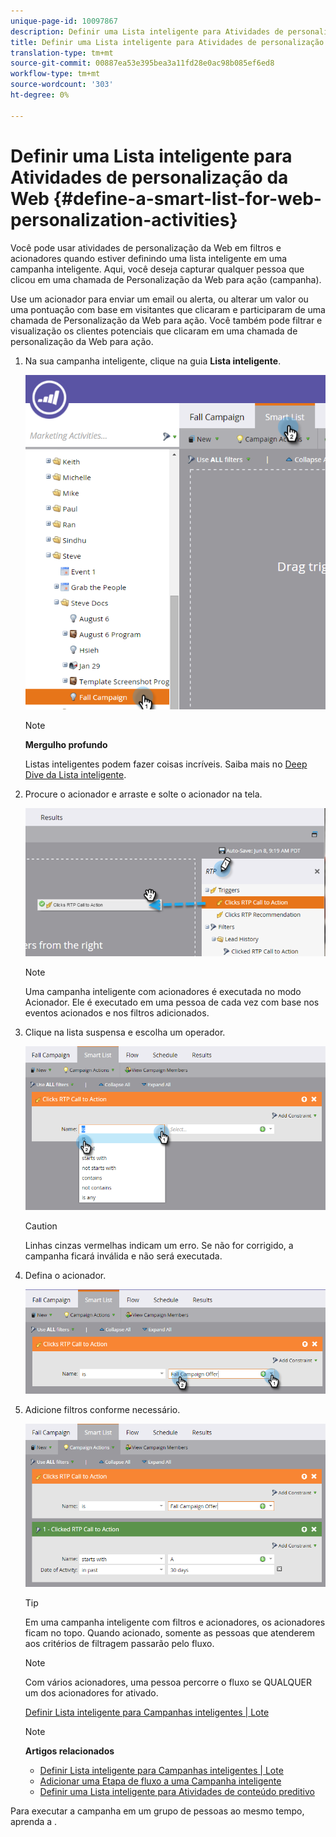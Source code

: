 ```yaml
---
unique-page-id: 10097867
description: Definir uma Lista inteligente para Atividades de personalização da Web - Documentos do Marketing - Documentação do produto
title: Definir uma Lista inteligente para Atividades de personalização da Web
translation-type: tm+mt
source-git-commit: 00887ea53e395bea3a11fd28e0ac98b085ef6ed8
workflow-type: tm+mt
source-wordcount: '303'
ht-degree: 0%

---
```



# Definir uma Lista inteligente para Atividades de personalização da Web {#define-a-smart-list-for-web-personalization-activities}

Você pode usar atividades de personalização da Web em filtros e acionadores quando estiver definindo uma lista inteligente em uma campanha inteligente. Aqui, você deseja capturar qualquer pessoa que clicou em uma chamada de Personalização da Web para ação (campanha).

Use um acionador para enviar um email ou alerta, ou alterar um valor ou uma pontuação com base em visitantes que clicaram e participaram de uma chamada de Personalização da Web para ação. Você também pode filtrar e visualização os clientes potenciais que clicaram em uma chamada de personalização da Web para ação.

1. Na sua campanha inteligente, clique na guia **Lista inteligente**.

   ![](assets/image2016-2-9-10-3a49-3a18.png)

   >[!NOTE]
   >
   >**Mergulho profundo**
   >
   >
   >Listas inteligentes podem fazer coisas incríveis. Saiba mais no [Deep Dive da Lista inteligente](../../../product-docs/core-marketo-concepts/smart-campaigns/understanding-smart-campaigns.md).

1. Procure o acionador e arraste e solte o acionador na tela.

   ![](assets/image2016-6-8-9-3a24-3a24.png)

   >[!NOTE]
   >
   >Uma campanha inteligente com acionadores é executada no modo Acionador. Ele é executado em uma pessoa de cada vez com base nos eventos acionados e nos filtros adicionados.

1. Clique na lista suspensa e escolha um operador.

   ![](assets/image2016-6-7-11-3a10-3a8.png)

   >[!CAUTION]
   >
   >Linhas cinzas vermelhas indicam um erro. Se não for corrigido, a campanha ficará inválida e não será executada.

1. Defina o acionador.

   ![](assets/image2016-6-7-11-3a12-3a23.png)

1. Adicione filtros conforme necessário.

   ![](assets/image2016-6-7-11-3a14-3a20.png)

   >[!TIP]
   >
   >Em uma campanha inteligente com filtros e acionadores, os acionadores ficam no topo. Quando acionado, somente as pessoas que atenderem aos critérios de filtragem passarão pelo fluxo.

   >[!NOTE]
   >
   >Com vários acionadores, uma pessoa percorre o fluxo se QUALQUER um dos acionadores for ativado.

   [Definir Lista inteligente para Campanhas inteligentes | Lote](../../../product-docs/core-marketo-concepts/smart-campaigns/creating-a-smart-campaign/define-smart-list-for-smart-campaign-batch.md)

   >[!NOTE]
   >
   >**Artigos relacionados**
   >
   >    
   >    
   >    * [Definir Lista inteligente para Campanhas inteligentes | Lote](../../../product-docs/core-marketo-concepts/smart-campaigns/creating-a-smart-campaign/define-smart-list-for-smart-campaign-batch.md)
   >    * [Adicionar uma Etapa de fluxo a uma Campanha inteligente](../../../product-docs/core-marketo-concepts/smart-campaigns/flow-actions/add-a-flow-step-to-a-smart-campaign.md)
   >    * [Definir uma Lista inteligente para Atividades de conteúdo preditivo](../../../product-docs/predictive-content/define-a-smart-list-for-predictive-content-activities.md)


Para executar a campanha em um grupo de pessoas ao mesmo tempo, aprenda a .